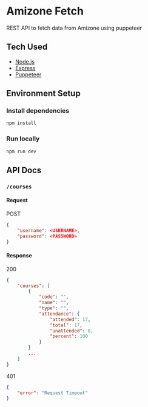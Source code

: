 # Amizone Fetch
REST API to fetch data from Amizone using puppeteer

## Tech Used
* [Node.js](https://nodejs.org/en/)
* [Express](https://expressjs.com/)
* [Puppeteer](https://github.com/puppeteer/puppeteer)

## Environment Setup
### Install dependencies
```bash
npm install
```
### Run locally
```bash
npm run dev
```

## API Docs
### `/courses`
#### Request
POST
```json
{
    "username": <USERNAME>,
    "password": <PASSWORD>
}
```
#### Response
200
```json
{
    "courses": [
        {
            "code": "",
            "name": "",
            "type": "",
            "attendance": {
                "attended": 17,
                "total": 17,
                "unattended": 0,
                "percent": 100
            }
        }
        ...
    ]
}
```
401
```json
{
    "error": "Request Timeout"
}
```


